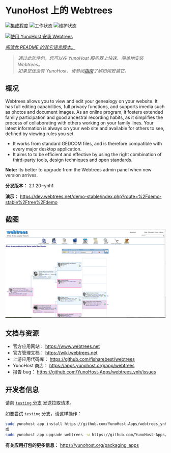 <!--
注意：此 README 由 <https://github.com/YunoHost/apps/tree/master/tools/readme_generator> 自动生成
请勿手动编辑。
-->

# YunoHost 上的 Webtrees

[![集成程度](https://dash.yunohost.org/integration/webtrees.svg)](https://dash.yunohost.org/appci/app/webtrees) ![工作状态](https://ci-apps.yunohost.org/ci/badges/webtrees.status.svg) ![维护状态](https://ci-apps.yunohost.org/ci/badges/webtrees.maintain.svg)

[![使用 YunoHost 安装 Webtrees](https://install-app.yunohost.org/install-with-yunohost.svg)](https://install-app.yunohost.org/?app=webtrees)

*[阅读此 README 的其它语言版本。](./ALL_README.md)*

> *通过此软件包，您可以在 YunoHost 服务器上快速、简单地安装 Webtrees。*  
> *如果您还没有 YunoHost，请参阅[指南](https://yunohost.org/install)了解如何安装它。*

## 概况

Webtrees allows you to view and edit your genealogy on your website. It has full editing capabilities, full privacy functions, and supports imedia such as photos and document images. As an online program, it fosters extended family participation and good ancestral recording habits, as it simplifies the process of collaborating with others working on your family lines. Your latest information is always on your web site and available for others to see, defined by viewing rules you set.

- It works from standard GEDCOM files, and is therefore compatible with every major desktop application.
- It aims to to be efficient and effective by using the right combination of third-party tools, design techniques and open standards.

**Note:** Its better to upgrade from the Webtrees admin panel when new version arrives.


**分发版本：** 2.1.20~ynh1

**演示：** <https://dev.webtrees.net/demo-stable/index.php?route=%2Fdemo-stable%2Ftree%2Fdemo>

## 截图

![Webtrees 的截图](./doc/screenshots/1200px-Webtrees.png)

## 文档与资源

- 官方应用网站： <https://www.webtrees.net>
- 官方管理文档： <https://wiki.webtrees.net>
- 上游应用代码库： <https://github.com/fisharebest/webtrees>
- YunoHost 商店： <https://apps.yunohost.org/app/webtrees>
- 报告 bug： <https://github.com/YunoHost-Apps/webtrees_ynh/issues>

## 开发者信息

请向 [`testing` 分支](https://github.com/YunoHost-Apps/webtrees_ynh/tree/testing) 发送拉取请求。

如要尝试 `testing` 分支，请这样操作：

```bash
sudo yunohost app install https://github.com/YunoHost-Apps/webtrees_ynh/tree/testing --debug
或
sudo yunohost app upgrade webtrees -u https://github.com/YunoHost-Apps/webtrees_ynh/tree/testing --debug
```

**有关应用打包的更多信息：** <https://yunohost.org/packaging_apps>

